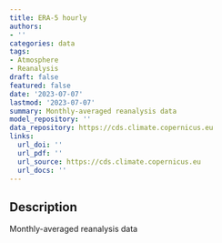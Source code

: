 ```yaml
---
title: ERA-5 hourly
authors:
- ''
categories: data
tags:
- Atmosphere
- Reanalysis
draft: false
featured: false
date: '2023-07-07'
lastmod: '2023-07-07'
summary: Monthly-averaged reanalysis data
model_repository: ''
data_repository: https://cds.climate.copernicus.eu
links:
  url_doi: ''
  url_pdf: ''
  url_source: https://cds.climate.copernicus.eu
  url_docs: ''
---
```


## Description

Monthly-averaged reanalysis data

